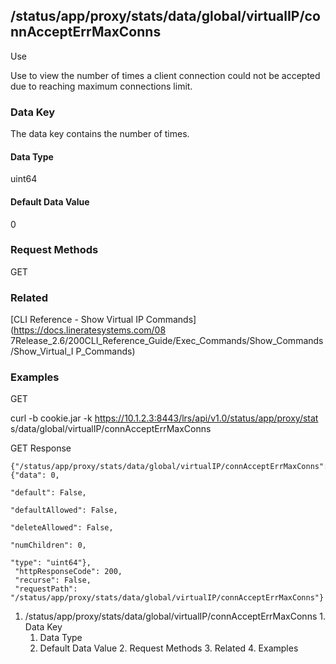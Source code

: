 ## /status/app/proxy/stats/data/global/virtualIP/connAcceptErrMaxConns

Use

Use to view the number of times a client connection could not be accepted due
to reaching maximum connections limit.

### Data Key

The data key contains the number of times.

#### Data Type

uint64

#### Default Data Value

0

### Request Methods

GET

### Related

[CLI Reference - Show Virtual IP Commands](https://docs.lineratesystems.com/08
7Release_2.6/200CLI_Reference_Guide/Exec_Commands/Show_Commands/Show_Virtual_I
P_Commands)

### Examples

GET

curl -b cookie.jar -k https://10.1.2.3:8443/lrs/api/v1.0/status/app/proxy/stat
s/data/global/virtualIP/connAcceptErrMaxConns

GET Response

    
    {"/status/app/proxy/stats/data/global/virtualIP/connAcceptErrMaxConns": {"data": 0,
                                                                              "default": False,
                                                                              "defaultAllowed": False,
                                                                              "deleteAllowed": False,
                                                                              "numChildren": 0,
                                                                              "type": "uint64"},
     "httpResponseCode": 200,
     "recurse": False,
     "requestPath": "/status/app/proxy/stats/data/global/virtualIP/connAcceptErrMaxConns"}
    

  1. /status/app/proxy/stats/data/global/virtualIP/connAcceptErrMaxConns
    1. Data Key
      1. Data Type
      2. Default Data Value
    2. Request Methods
    3. Related
    4. Examples

